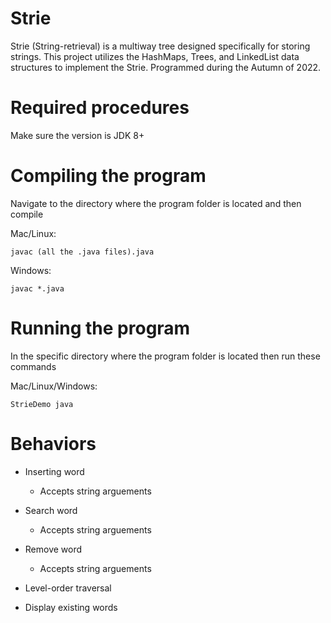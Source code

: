 # Strie

Strie (String-retrieval) is a multiway tree designed specifically for storing strings. This project utilizes the HashMaps, Trees, and LinkedList data structures to implement the Strie. Programmed during the Autumn of 2022.

# Required procedures
Make sure the version is JDK 8+

# Compiling the program
Navigate to the directory where the program folder is located and then compile

Mac/Linux: 
```
javac (all the .java files).java
```
Windows: 
```
javac *.java
```

# Running the program
In the specific directory where the program folder is located then run these commands

Mac/Linux/Windows: 
```
StrieDemo java
```

# Behaviors 

- Inserting word 
  - Accepts string arguements

- Search word
  - Accepts string arguements

- Remove word
  - Accepts string arguements

- Level-order traversal

- Display existing words
